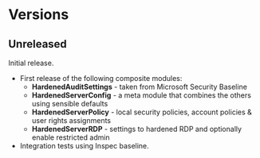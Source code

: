 # Versions

## Unreleased

Initial release.

- First release of the following composite modules:
  - **HardenedAuditSettings** - taken from Microsoft Security Baseline
  - **HardenedServerConfig** - a meta module that combines the others using sensible defaults
  - **HardenedServerPolicy** - local security policies, account policies & user rights assignments
  - **HardenedServerRDP** - settings to hardened RDP and optionally enable restricted admin
- Integration tests using Inspec baseline. 